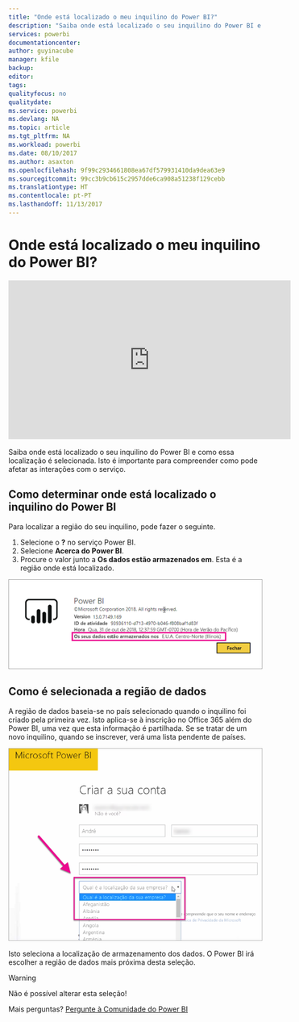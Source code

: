 ```yaml
---
title: "Onde está localizado o meu inquilino do Power BI?"
description: "Saiba onde está localizado o seu inquilino do Power BI e como essa localização é selecionada. Isto é importante para compreender como pode afetar as interações com o serviço."
services: powerbi
documentationcenter: 
author: guyinacube
manager: kfile
backup: 
editor: 
tags: 
qualityfocus: no
qualitydate: 
ms.service: powerbi
ms.devlang: NA
ms.topic: article
ms.tgt_pltfrm: NA
ms.workload: powerbi
ms.date: 08/10/2017
ms.author: asaxton
ms.openlocfilehash: 9f99c2934661808ea67df579931410da9dea63e9
ms.sourcegitcommit: 99cc3b9cb615c2957dde6ca908a51238f129cebb
ms.translationtype: HT
ms.contentlocale: pt-PT
ms.lasthandoff: 11/13/2017
---
```

# <a name="where-is-my-power-bi-tenant-located"></a>Onde está localizado o meu inquilino do Power BI?
<iframe width="560" height="315" src="https://www.youtube.com/embed/0fOxaHJPvdM?showinfo=0" frameborder="0" allowfullscreen></iframe>

Saiba onde está localizado o seu inquilino do Power BI e como essa localização é selecionada. Isto é importante para compreender como pode afetar as interações com o serviço.

## <a name="how-to-determine-where-your-power-bi-tenant-is-located"></a>Como determinar onde está localizado o inquilino do Power BI
Para localizar a região do seu inquilino, pode fazer o seguinte.

1. Selecione o **?** no serviço Power BI.
2. Selecione **Acerca do Power BI**.
3. Procure o valor junto a **Os dados estão armazenados em**. Esta é a região onde está localizado.

![](media/service-admin-where-is-my-tenant-located/power-bi-data-region.png)

## <a name="how-the-data-region-is-selected"></a>Como é selecionada a região de dados
A região de dados baseia-se no país selecionado quando o inquilino foi criado pela primeira vez. Isto aplica-se à inscrição no Office 365 além do Power BI, uma vez que esta informação é partilhada. Se se tratar de um novo inquilino, quando se inscrever, verá uma lista pendente de países.

![](media/service-admin-where-is-my-tenant-located/sign-up-country-selection.png)

Isto seleciona a localização de armazenamento dos dados. O Power BI irá escolher a região de dados mais próxima desta seleção.

> [!WARNING]
> Não é possível alterar esta seleção!
> 
> 

Mais perguntas? [Pergunte à Comunidade do Power BI](http://community.powerbi.com/)

